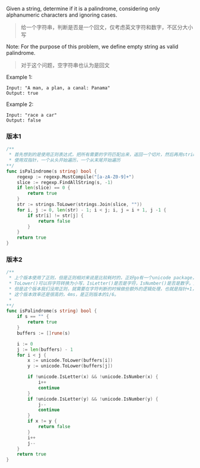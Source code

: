 Given a string, determine if it is a palindrome, considering only alphanumeric characters and ignoring cases.
> 给一个字符串，判断是否是一个回文，仅考虑英文字符和数字，不区分大小写

Note: For the purpose of this problem, we define empty string as valid palindrome.
> 对于这个问题，空字符串也认为是回文

Example 1:
```
Input: "A man, a plan, a canal: Panama"
Output: true
```
Example 2:
```
Input: "race a car"
Output: false
```
### 版本1
```go
/**
 * 首先想到的是使用正则表达式，把所有需要的字符匹配出来，返回一个切片，然后再用strings.Join()函数转换为字符串，在统一转换为小写，对字符串进行遍历，
 * 使用双指针，一个从头开始遍历，一个从末尾开始遍历
**/
func isPalindrome(s string) bool {
    regexp := regexp.MustCompile("[a-zA-Z0-9]+")
    slice := regexp.FindAllString(s, -1)
    if len(slice) == 0 {
        return true
    }
    str := strings.ToLower(strings.Join(slice, ""))
    for i, j := 0, len(str) - 1; i < j; i, j = i + 1, j -1 {
        if str[i] != str[j] {
            return false
        }
    }
    return true
}
```
### 版本2
```go
/**
 * 上个版本使用了正则，但是正则相对来说是比较耗时的，正好go有一个unicode package，提供了一些常用的操作字符的方法，比如我们即将用到的，
 * ToLower()可以将字符转换为小写，IsLetter()是否是字符，IsNumber()是否是数字。这里需要注意的是上个版本我们直接用正则取出了所有的需要的字符
 * 但是这个版本我们没用正则，就需要在字符判断的时候做些额外的逻辑处理，也就是指针+1，相当于对不符合的字符略过。
 * 这个版本效率还是很高的，4ms，是正则版本的1/6。
 *
**/
func isPalindrome(s string) bool {
    if s == "" {
		return true
	}
	buffers := []rune(s)

	i := 0
	j := len(buffers) - 1
	for i < j {
		x := unicode.ToLower(buffers[i])
		y := unicode.ToLower(buffers[j])

		if !unicode.IsLetter(x) && !unicode.IsNumber(x) {
			i++
			continue
		}
		if !unicode.IsLetter(y) && !unicode.IsNumber(y) {
			j--
			continue
		}
		if x != y {
			return false
		}
		i++
		j--
	}
	return true
}
```
